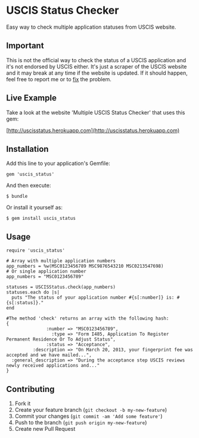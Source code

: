 # USCIS Status Checker

Easy way to check multiple application statuses from USCIS website.

## Important

This is not the official way to check the status of a USCIS application and it's not endorsed by USCIS either.
It's just a scraper of the USCIS website and it may break at any time if the website is updated. If it should happen, feel free to report me or to [fix](#contributing) the problem.

## Live Example

Take a look at the website 'Multiple USCIS Status Checker' that uses this gem:

[http://uscisstatus.herokuapp.com](http://uscisstatus.herokuapp.com)

## Installation

Add this line to your application's Gemfile:

    gem 'uscis_status'

And then execute:

    $ bundle

Or install it yourself as:

    $ gem install uscis_status

## Usage

    require 'uscis_status'

    # Array with multiple application numbers
    app_numbers = %w(MSC0123456789 MSC9876543210 MSC0213547698)
    # Or single application number
    app_numbers = "MSC0123456789"

    statuses = USCISStatus.check(app_numbers)
    statuses.each do |s|
      puts "The status of your application number #{s[:number]} is: #{s[:status]}."
    end

    #The method 'check' returns an array with the following hash:
    {
                   :number => "MSC0123456789",
                     :type => "Form I485, Application To Register Permanent Residence Or To Adjust Status",
                   :status => "Acceptance",
              :description => "On March 20, 2013, your fingerprint fee was accepted and we have mailed...",
      :general_description => "During the acceptance step USCIS reviews newly received applications and..."
    }


## Contributing

1. Fork it
2. Create your feature branch (`git checkout -b my-new-feature`)
3. Commit your changes (`git commit -am 'Add some feature'`)
4. Push to the branch (`git push origin my-new-feature`)
5. Create new Pull Request
